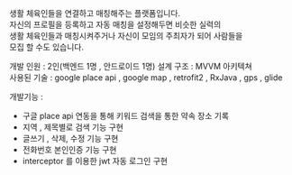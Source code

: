 생활 체육인들을 연결하고 매칭해주는 플랫폼입니다.   
자신의 프로필을 등록하고 자동 매칭을 설정해두면 비슷한 실력의   
생활 체육인들과 매칭시켜주거나 자신이 모임의 주최자가 되어 사람들을   
모집 할 수도 있습니다.   

개발 인원 : 2인(백엔드 1명 , 안드로이드 1명)
설계 구조 : MVVM 아키텍쳐   
사용된 기술 : google place api , google map , retrofit2 , RxJava , gps , glide   

개발기능 :
- 구글 place api 연동을 통해 키워드 검색을 통한 약속 장소 기록
- 지역 , 제목별로 검색 기능 구현
- 글쓰기 , 삭제, 수정 기능 구현
- 전화번호 본인인증 기능 구현
- interceptor 를 이용한 jwt 자동 로그인 구현
